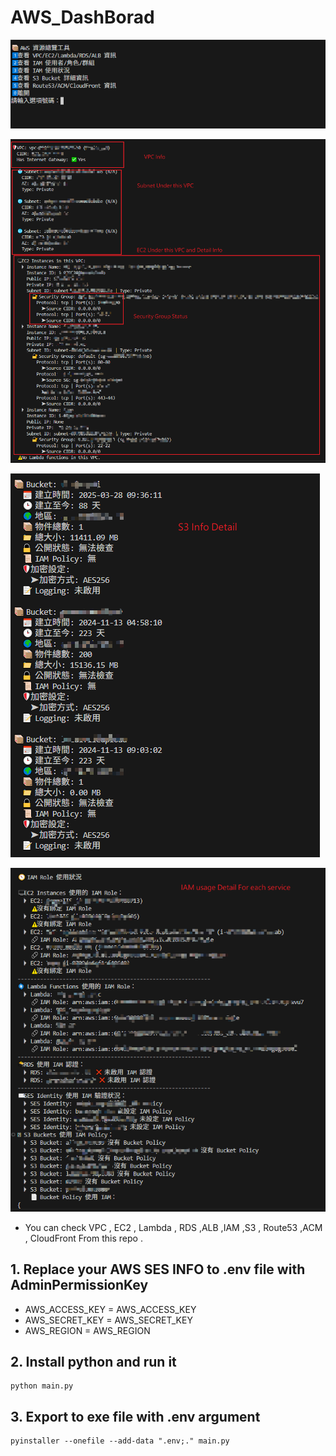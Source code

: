 # AWS_DashBorad

![Alt Text](README/Menu.png)

![Alt Text](README/Info1.png)

![Alt Text](README/Info2.png)

![Alt Text](README/Info3.png)

- You can check VPC , EC2 , Lambda , RDS ,ALB ,IAM ,S3 , Route53 ,ACM , CloudFront
  From this repo .

## 1. Replace your AWS SES INFO to .env file with AdminPermissionKey

- AWS_ACCESS_KEY = AWS_ACCESS_KEY
- AWS_SECRET_KEY = AWS_SECRET_KEY
- AWS_REGION = AWS_REGION

## 2. Install python and run it

```
python main.py
```

## 3. Export to exe file with .env argument

```
pyinstaller --onefile --add-data ".env;." main.py
```
